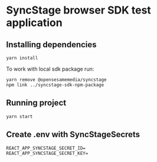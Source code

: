 # SyncStage browser SDK test application
## Installing dependencies 
`yarn install`

To work with local sdk package run:

```
yarn remove @opensesamemedia/syncstage
npm link ../syncstage-sdk-npm-package
```

## Running project
`yarn start`

## Create .env with SyncStageSecrets

```
REACT_APP_SYNCSTAGE_SECRET_ID=
REACT_APP_SYNCSTAGE_SECRET_KEY=

```
